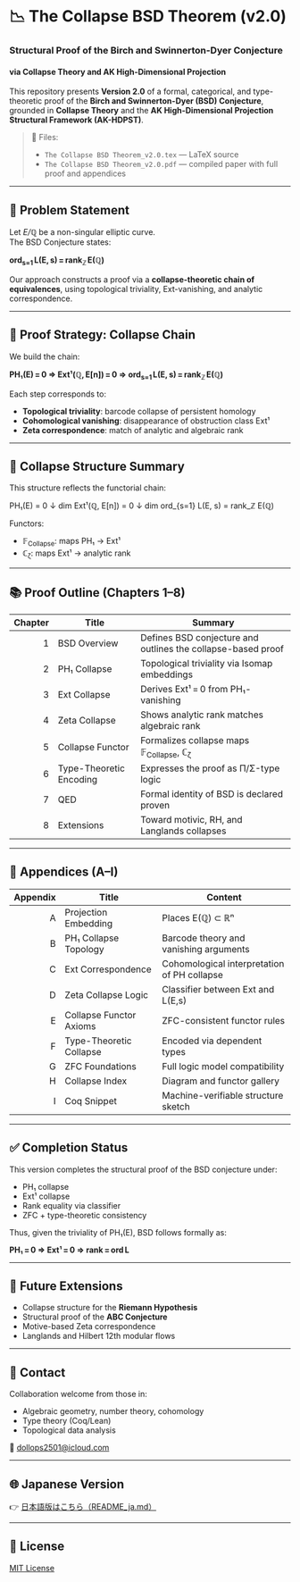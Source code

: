 # 📉 The Collapse BSD Theorem (v2.0)
### Structural Proof of the Birch and Swinnerton-Dyer Conjecture  
#### via Collapse Theory and AK High-Dimensional Projection

This repository presents **Version 2.0** of a formal, categorical, and type-theoretic proof of the **Birch and Swinnerton-Dyer (BSD) Conjecture**, grounded in **Collapse Theory** and the **AK High-Dimensional Projection Structural Framework (AK-HDPST)**.

> 📄 Files:  
> - `The Collapse BSD Theorem_v2.0.tex` — LaTeX source  
> - `The Collapse BSD Theorem_v2.0.pdf` — compiled paper with full proof and appendices

---

## 🎯 Problem Statement

Let _E/ℚ_ be a non-singular elliptic curve.  
The BSD Conjecture states:

**ord<sub>s=1</sub> L(E, s) = rank<sub>ℤ</sub> E(ℚ)**

Our approach constructs a proof via a **collapse-theoretic chain of equivalences**, using topological triviality, Ext-vanishing, and analytic correspondence.

---

## 🧠 Proof Strategy: Collapse Chain

We build the chain:

**PH₁(E) = 0 ⇒ Ext¹(ℚ, E[n]) = 0 ⇒ ord<sub>s=1</sub> L(E, s) = rank<sub>ℤ</sub> E(ℚ)**

Each step corresponds to:

- **Topological triviality**: barcode collapse of persistent homology  
- **Cohomological vanishing**: disappearance of obstruction class Ext¹  
- **Zeta correspondence**: match of analytic and algebraic rank

---

## 🔧 Collapse Structure Summary

This structure reflects the functorial chain:

PH₁(E) = 0
↓ dim
Ext¹(ℚ, E[n]) = 0
↓ dim
ord_{s=1} L(E, s) = rank_ℤ E(ℚ)


Functors:

- 𝔽<sub>Collapse</sub>: maps PH₁ → Ext¹  
- ℂ<sub>ζ</sub>: maps Ext¹ → analytic rank

---

## 📚 Proof Outline (Chapters 1–8)

| Chapter | Title | Summary |
|--------:|-------|---------|
| 1 | BSD Overview | Defines BSD conjecture and outlines the collapse-based proof |
| 2 | PH₁ Collapse | Topological triviality via Isomap embeddings |
| 3 | Ext Collapse | Derives Ext¹ = 0 from PH₁-vanishing |
| 4 | Zeta Collapse | Shows analytic rank matches algebraic rank |
| 5 | Collapse Functor | Formalizes collapse maps 𝔽<sub>Collapse</sub>, ℂ<sub>ζ</sub> |
| 6 | Type-Theoretic Encoding | Expresses the proof as Π/Σ-type logic |
| 7 | QED | Formal identity of BSD is declared proven |
| 8 | Extensions | Toward motivic, RH, and Langlands collapses |

---

## 📑 Appendices (A–I)

| Appendix | Title | Content |
|---------:|-------|---------|
| A | Projection Embedding | Places E(ℚ) ⊂ ℝⁿ |
| B | PH₁ Collapse Topology | Barcode theory and vanishing arguments |
| C | Ext Correspondence | Cohomological interpretation of PH collapse |
| D | Zeta Collapse Logic | Classifier between Ext and L(E,s) |
| E | Collapse Functor Axioms | ZFC-consistent functor rules |
| F | Type-Theoretic Collapse | Encoded via dependent types |
| G | ZFC Foundations | Full logic model compatibility |
| H | Collapse Index | Diagram and functor gallery |
| I | Coq Snippet | Machine-verifiable structure sketch |

---

## ✅ Completion Status

This version completes the structural proof of the BSD conjecture under:

- PH₁ collapse  
- Ext¹ collapse  
- Rank equality via classifier  
- ZFC + type-theoretic consistency

Thus, given the triviality of PH₁(E), BSD follows formally as:

**PH₁ = 0 ⇒ Ext¹ = 0 ⇒ rank = ord L**

---

## 🔭 Future Extensions

- Collapse structure for the **Riemann Hypothesis**  
- Structural proof of the **ABC Conjecture**  
- Motive-based Zeta correspondence  
- Langlands and Hilbert 12th modular flows

---

## 📩 Contact

Collaboration welcome from those in:

- Algebraic geometry, number theory, cohomology  
- Type theory (Coq/Lean)  
- Topological data analysis  

📧 [dollops2501@icloud.com](mailto:dollops2501@icloud.com)

---

## 🌐 Japanese Version

👉 [日本語版はこちら（README_ja.md）](https://github.com/Kobayashi2501/Structural-Proof-of-the-BSD-Conjecture-via-AK-Theory/blob/main/README_jp.md)

---

## 📘 License

[MIT License](https://opensource.org/licenses/MIT)
